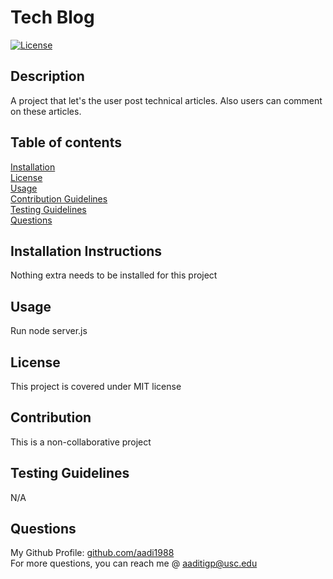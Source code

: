# Tech Blog
  [![License](<https://img.shields.io/static/v1?label=License&message=MIT&color=green>)]()
## Description
A project that let's the user post technical articles. Also users can comment on these articles.
## Table of contents
[Installation](#installation-instructions)  
[License](#license)  
[Usage](#usage)  
[Contribution Guidelines](#contribution-guidelines)  
[Testing Guidelines](#testing-guidelines)  
[Questions](#questions)
## Installation Instructions
Nothing extra needs to be installed for this project
## Usage
Run node server.js
## License
This project is covered under MIT license
## Contribution
This is a non-collaborative project
## Testing Guidelines
N/A
## Questions
My Github Profile: [github.com/aadi1988](https://github.com/aadi1988)  
For more questions, you can reach me @ aaditigp@usc.edu

